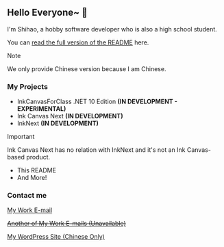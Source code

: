 ## Hello Everyone~ 👋

I'm Shihao, a hobby software developer who is also a high school student.

You can [read the full version of the README](https://github.com/ShihaoShen2025/ShihaoShen2025/blob/main/Full%20README.md) here.

>[!NOTE]
>
>We only provide Chinese version because I am Chinese.

### My Projects

- InkCanvasForClass .NET 10 Edition  **(IN DEVELOPMENT - EXPERIMENTAL)**
- Ink Canvas Next **(IN DEVELOPMENT)**
- InkNext **(IN DEVELOPMENT)**

> [!IMPORTANT]
>
> Ink Canvas Next has no relation with InkNext and it's not an Ink Canvas-based product.

- This README
- And More!

### Contact me

[My Work E-mail](mailto:ShihaoShen@tuta.io)

[~~Another of My Work E-mails (Unavailable)~~](mailto:ShihaoShen@ssh1579.onmicrosoft.com)

 [My WordPress Site (Chinese Only)](https://shihaoshen1.wordpress.com)



<!--## Hi there 👋-->

<!--
**ShihaoShen2025/ShihaoShen2025** is a ✨ _special_ ✨ repository because its `README.md` (this file) appears on your GitHub profile.

Here are some ideas to get you started:

- 🔭 I’m currently working on ...
- 🌱 I’m currently learning ...
- 👯 I’m looking to collaborate on ...
- 🤔 I’m looking for help with ...
- 💬 Ask me about ...
- 📫 How to reach me: ...
- 😄 Pronouns: ...
- ⚡ Fun fact: ...
-->
